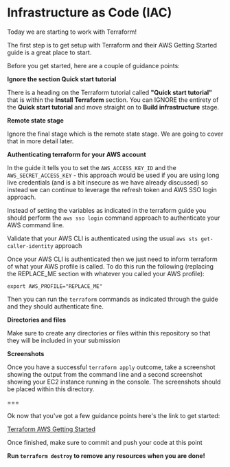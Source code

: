 # Infrastructure as Code (IAC)

Today we are starting to work with Terraform!

The first step is to get setup with Terraform and their AWS Getting Started guide is a great place to start.

Before you get started, here are a couple of guidance points:

**Ignore the section Quick start tutorial**

There is a heading on the Terraform tutorial called **"Quick start tutorial"** that is within the **Install Terraform** section. You can IGNORE the entirety of the **Quick start tutorial** and move straight on to **Build infrastructure** stage.

**Remote state stage**

Ignore the final stage which is the remote state stage. We are going to cover that in more detail later.

**Authenticating terraform for your AWS account**

In the guide it tells you to set the `AWS_ACCESS_KEY_ID` and the `AWS_SECRET_ACCESS_KEY` - this approach would be used if you are using long live credentials (and is a bit insecure as we have already discussed) so instead we can continue to leverage the refresh token and AWS SSO login approach.

Instead of setting the variables as indicated in the terraform guide you should perform the `aws sso login` command approach to authenticate your AWS command line.

Validate that your AWS CLI is authenticated using the usual `aws sts get-caller-identity` approach

Once your AWS CLI is authenticated then we just need to inform terraform of what your AWS profile is called. To do this run the following (replacing the REPLACE_ME section with whatever you called your AWS profile):

```
export AWS_PROFILE="REPLACE_ME"
```

Then you can run the `terraform` commands as indicated through the guide and they should authenticate fine.

**Directories and files**

Make sure to create any directories or files within this repository so that they will be included in your submission

**Screenshots**

Once you have a successful `terraform apply` outcome, take a screenshot showing the output from the command line and a second screenshot showing your EC2 instance running in the console. The screenshots should be placed within this directory.

===

Ok now that you've got a few guidance points here's the link to get started:

[Terraform AWS Getting Started](https://developer.hashicorp.com/terraform/tutorials/aws-get-started)

Once finished, make sure to commit and push your code at this point

**Run `terraform destroy` to remove any resources when you are done!**